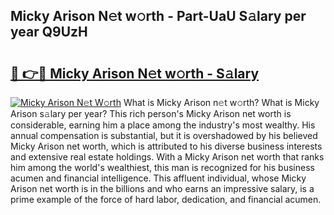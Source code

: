 ## Micky Arison N𝚎t w𝚘rth - Part-UaU S𝚊lary per year Q9UzH

# <h2><a href="http://gc0bhnd.nevu.top/?p=Micky+Arison">🔗 👉🔴 Micky Arison N𝚎t w𝚘rth - S𝚊lary</a></h2>

[![Micky Arison N𝚎t W𝚘rth](https://i.imgur.com/Oavwk0R.jpeg)](http://gc0bhnd.nevu.top/?p=Micky+Arison)
What is Micky Arison n𝚎t w𝚘rth? What is Micky Arison s𝚊lary per year?
This rich person's Micky Arison net worth is considerable, earning him a place among the industry's most wealthy. His annual compensation is substantial, but it is overshadowed by his believed Micky Arison net worth, which is attributed to his diverse business interests and extensive real estate holdings. With a Micky Arison net worth that ranks him among the world's wealthiest, this man is recognized for his business acumen and financial intelligence. This affluent individual, whose Micky Arison net worth is in the billions and who earns an impressive salary, is a prime example of the force of hard labor, dedication, and financial acumen.
